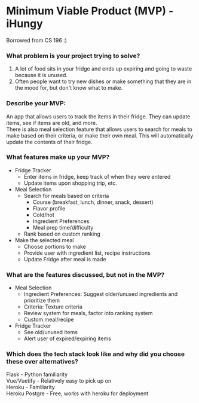 # Minimum Viable Product (MVP) - iHungy  
Borrowed from CS 196 :)

### What problem is your project trying to solve?  
1. A lot of food sits in your fridge and ends up expiring and going to waste because it is unused.
2. Often people want to try new dishes or make something that they are in the mood for, but don't know what to make.

### Describe your MVP:  
An app that allows users to track the items in their fridge. They can update items, see if items are old, and more.  
There is also meal selection feature that allows users to search for meals to make based on their criteria, or make their own meal. This will automatically update the contents of their fridge.

### What features make up your MVP?  
- Fridge Tracker
    - Enter items in fridge, keep track of when they were entered
    - Update items upon shopping trip, etc.
- Meal Selection
    - Search for meals based on criteria
        - Course (breakfast, lunch, dinner, snack, dessert)
        - Flavor profile
        - Cold/hot
        - Ingredient Preferences
        - Meal prep time/difficulty
    - Rank based on custom ranking
- Make the selected meal
    - Choose portions to make
    - Provide user with ingredient list, recipe instructions
    - Update Fridge after meal is made

### What are the features discussed, but not in the MVP?  
- Meal Selection
    - Ingredient Preferences: Suggest older/unused ingredients and prioritize them
    - Criteria: Texture criteria
    - Review system for meals, factor into ranking system
    - Custom meal/recipe
- Fridge Tracker
    - See old/unused items
    - Alert user of expired/expiring items

### Which does the tech stack look like and why did you choose these over alternatives?  
Flask - Python familiarity  
Vue/Vuetify - Relatively easy to pick up on  
Heroku - Familiarity  
Heroku Postgre - Free, works with heroku for deployment